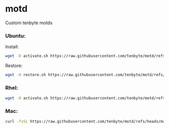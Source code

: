 # motd
Custom tenbyte motds

### Ubuntu:

Install:

```bash
wget -O activate.sh https://raw.githubusercontent.com/tenbyte/motd/refs/heads/main/ubuntu/activate.sh && chmod +x activate.sh && ./activate.sh
```
Restore:
```bash
wget -O restore.sh https://raw.githubusercontent.com/tenbyte/motd/refs/heads/main/ubuntu/restore.sh && chmod +x restore.sh && ./restore.sh
```


### Rhel:
```bash
wget -O activate.sh https://raw.githubusercontent.com/tenbyte/motd/refs/heads/main/rhel/activate.sh && chmod +x activate.sh && ./activate.sh
```

### Mac:
```bash
curl -fsSL https://raw.githubusercontent.com/tenbyte/motd/refs/heads/main/mac/activate.sh | bash
```
